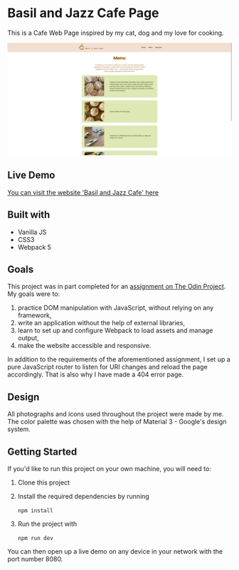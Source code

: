 # Basil and Jazz Cafe Page
This is a Cafe Web Page inspired by my cat, dog and my love for cooking.

![Screenshot of the website's menu page](./src/assets/screenshot.png)

## Live Demo
[You can visit the website 'Basil and Jazz Cafe' here](https://emilijamarija.github.io/cafe-page)

## Built with
- Vanilla JS
- CSS3
- Webpack 5

## Goals
This project was in part completed for an [assignment on The Odin Project](https://www.theodinproject.com/lessons/node-path-javascript-restaurant-page). My goals were to:
1. practice DOM manipulation with JavaScript, without relying on any framework,
2. write an application without the help of external libraries,
3. learn to set up and configure Webpack to load assets and manage output,
4. make the website accessible and responsive.

In addition to the requirements of the aforementioned assignment, I set up a pure JavaScript router to listen for URI changes and reload the page accordingly. That is also why I have made a 404 error page.

## Design
All photographs and icons used throughout the project were made by me. The color palette was chosen with the help of Material 3 - Google's design system.

## Getting Started
If you'd like to run this project on your own machine, you will need to:
1. Clone this project
2. Install the required dependencies by running

    `npm install`

3. Run the project with 

    `npm run dev`

You can then open up a live demo on any device in your network with the port number 8080.
